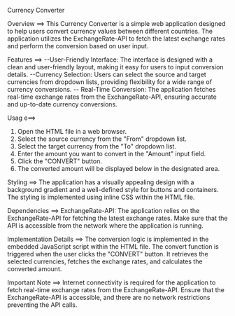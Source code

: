 Currency Converter

Overview ==>
This Currency Converter is a simple web application designed to help users convert currency values between different countries. The application utilizes the ExchangeRate-API to fetch the latest exchange rates and perform the conversion based on user input.

Features ==>
--User-Friendly Interface: The interface is designed with a clean and user-friendly layout, making it easy for users to input conversion details.
--Currency Selection: Users can select the source and target currencies from dropdown lists, providing flexibility for a wide range of currency conversions.
-- Real-Time Conversion: The application fetches real-time exchange rates from the ExchangeRate-API, ensuring accurate and up-to-date currency conversions.

Usag e==>
1. Open the HTML file in a web browser.
2. Select the source currency from the "From" dropdown list.
3. Select the target currency from the "To" dropdown list.
4. Enter the amount you want to convert in the "Amount" input field.
5. Click the "CONVERT" button.
6. The converted amount will be displayed below in the designated area.

Styling ==>
The application has a visually appealing design with a background gradient and a well-defined style for buttons and containers. The styling is implemented using inline CSS within the HTML file.

Dependencies ==>
ExchangeRate-API: The application relies on the ExchangeRate-API for fetching the latest exchange rates. Make sure that the API is accessible from the network where the application is running.

Implementation Details ==>
The conversion logic is implemented in the embedded JavaScript script within the HTML file.
The convert function is triggered when the user clicks the "CONVERT" button. It retrieves the selected currencies, fetches the exchange rates, and calculates the converted amount.

Important Note ==>
Internet connectivity is required for the application to fetch real-time exchange rates from the ExchangeRate-API.
Ensure that the ExchangeRate-API is accessible, and there are no network restrictions preventing the API calls.

